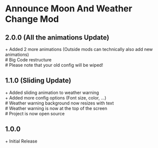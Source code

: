 # Announce Moon And Weather Change Mod<br>

## 2.0.0 (All the animations Update)

\+ Added 2 more animations (Outside mods can technically also add new animations)<br>
\# Big Code restructure<br>
\# Please note that your old config will be wiped!<br>

## 1.1.0 (Sliding Update)<br>

\+ Added sliding animation to weather warning<br>
\+ Added more config options (Font size, color, ...)<br>
\# Weather warning background now resizes with text<br>
\# Weather warning is now at the top of the screen<br>
\# Project is now open source<br>

## 1.0.0

\+ Initial Release<br>
